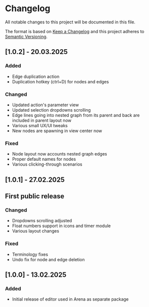 # Changelog
All notable changes to this project will be documented in this file.

The format is based on [Keep a Changelog](http://keepachangelog.com/en/1.0.0/)
and this project adheres to [Semantic Versioning](http://semver.org/spec/v2.0.0.html).

<!-- Headers should be listed in this order: Added, Changed, Deprecated, Removed, Fixed, Security -->

## [1.0.2] - 20.03.2025
### Added
 - Edge duplication action
 - Duplication hotkey (ctrl+D) for nodes and edges
### Changed
 - Updated action's parameter view
 - Updated selection dropdowns scrolling
 - Edge lines going into nested graph from its parent and back are included in parent layout now
 - Various small UX/UI tweaks
 - New nodes are spawning in view center now
### Fixed
 - Node layout now accounts nested graph edges
 - Proper default names for nodes
 - Various clicking-through scenarios

## [1.0.1] - 27.02.2025
## First public release
### Changed
 - Dropdowns scrolling adjusted
 - Float numbers support in icons and timer module
 - Various layout changes
### Fixed
 - Terminology fixes
 - Undo fix for node and edge deletion

## [1.0.0] - 13.02.2025
### Added
 - Initial release of editor used in Arena as separate package